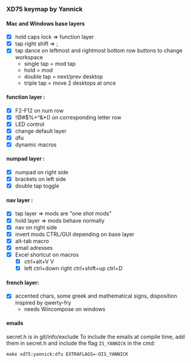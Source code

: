 ### XD75 keymap by Yannick

#### Mac and Windows base layers
* [x] hold caps lock => function layer
* [x] tap right shift => ;
* [x] tap dance on leftmost and rightmost bottom row buttons to change workspace
  - single tap = mod tap
  - hold = mod
  - double tap = next/prev desktop
  - triple tap = move 2 desktops at once


#### function layer :
* [x] F2-F12 on num row
* [x] !@#$%+^&*() on corresponding letter row
* [x] LED control
* [x] change default layer
* [x] dfu
* [x] dynamic macros

#### numpad layer :
* [x] numpad on right side
* [x] brackets on left side
* [x] double tap toggle

#### nav layer :
* [x] tap layer => mods are "one shot mods"
* [x] hold layer => mods behave normally
* [x] nav on right side
* [x] invert mods CTRL/GUI depending on base layer
* [x] alt-tab macro
* [x] email adresses
* [x] Excel shortcut on macros
    * [x] ctrl+alt+V V
    * [x] left ctrl+down right ctrl+shift+up ctrl+D

#### french layer:
* [x] accented chars, some greek and mathematical signs, disposition inspired by qwerty-fry
  - needs Wincompose on windows

#### emails
secret.h is in git/info/exclude
To include the emails at compile time, add them in secret.h and include the flag `IS_YANNICK` in the cmd:

```
make xd75:yannick:dfu EXTRAFLAGS=-DIS_YANNICK
```
